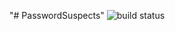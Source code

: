 "# PasswordSuspects" 
![build status](https://travis-ci.org/shy001/PasswordSuspects-.svg?branch=master)
